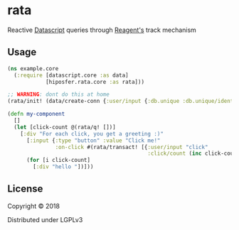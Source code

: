 # rata

Reactive [Datascript](https://github.com/tonsky/datascript/) queries through [Reagent's](https://github.com/reagent-project/reagent) track mechanism

## Usage

```clojure
(ns example.core
  (:require [datascript.core :as data]
            [hiposfer.rata.core :as rata]))

;; WARNING: dont do this at home
(rata/init! (data/create-conn {:user/input {:db.unique :db.unique/identity}}))

(defn my-component
  []
  (let [click-count @(rata/q! [])]
    [:div "For each click, you get a greeting :)"
      [:input {:type "button" :value "Click me!"
               :on-click #(rata/transact! [{:user/input "click"
                                            :click/count (inc click-count)}])}]
      (for [i click-count]
        [:div "hello "])]))

```


## License

Copyright © 2018

Distributed under LGPLv3

